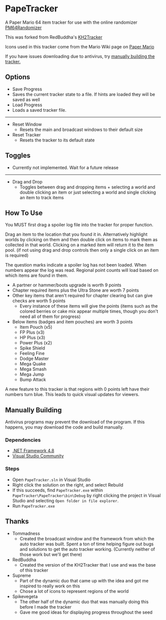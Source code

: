 # PapeTracker
A Paper Mario 64 item tracker for use with the online randomizer [PM64Randomizer](https://pm64randomizer.com)

This was forked from RedBuddha's [KH2Tracker](https://github.com/Red-Buddha/KH2Tracker)

Icons used in this tracker come from the Mario Wiki page on [Paper Mario](https://www.mariowiki.com/Paper_Mario)

If you have issues downloading due to antivirus, try [manually building the tracker.](#manually-building)

## Options
* Save Progress
 * Saves the current tracker state to a file. If hints are loaded they will be saved as well
* Load Progress
 * Loads a saved tracker file.
  
***
  
* Reset Window
  * Resets the main and broadcast windows to their default size
* Reset Tracker
  * Resets the tracker to its default state 
  
## Toggles
  * Currently not implemented. Wait for a future release
  
***

* Drag and Drop
  * Toggles between drag and dropping items + selecting a world and double clicking an item or just selecting a world and single clicking an item to track items
  
## How To Use

You MUST first drag a spoiler log file into the tracker for proper function.

Drag an item to the location that you found it in. Alternatively highlight worlds by clicking on them and then double click on items to mark them as collected in that world. Clicking on a marked item will return it to the item pool. (if not using drag and drop controls then only a single click on an item is required)

The question marks indicate a spoiler log has not been loaded. When numbers appear the log was read. Regional point counts will load based on which items are found in them.

* A partner or hammer/boots upgrade is worth 9 points
* Chapter required items plus the Ultra Stone are worth 7 points
* Other key items that aren't required for chapter clearing but can give checks are worth 5 points
  * Every instance of these items will give the points (items such as the colored berries or cake mix appear multiple times, though you don't need all of them for progress)
* Below items (badges and item pouches) are worth 3 points
  * Item Pouch (x5)
  * FP Plus (x3)
  * HP Plus (x3)
  * Power Plus (x2)
  * Spike Shield
  * Feeling Fine
  * Dodge Master
  * Mega Quake
  * Mega Smash
  * Mega Jump
  * Bump Attack

A new feature to this tracker is that regions with 0 points left have their numbers turn blue. This leads to quick visual updates for viewers.

## Manually Building

Antivirus programs may prevent the download of the program. If this happens, you may download the code and build manually.

### Dependencies
* [.NET Framework 4.8](https://dotnet.microsoft.com/en-us/download/dotnet-framework/net48)
* [Visual Studio Community](https://visualstudio.microsoft.com/free-developer-offers/)

### Steps
* Open `PapeTracker.sln` in Visual Studio
* Right click the solution on the right, and select Rebuild
* If this succeeds, find `PapeTracker.exe` within `PapeTracker\PapeTracker\bin\Debug` by right clicking the project in Visual Studio and selecting `Open folder in file explorer`.
* Run `PapeTracker.exe`

## Thanks

* Tommadness
  * Created the broadcast window and the framework from which the auto tracker was built. Spent a ton of time helping figure out bugs and solutions to get the auto tracker working. (Currently neither of those work but we'll get there)
* RedBuddha
  * Created the version of the KH2Tracker that I use and was the base of this tracker
* Supreme
  * Part of the dynamic duo that came up with the idea and got me inspired to really work on this
  * Chose a lot of icons to represent regions of the world
* Spikevegeta
  * The other half of the dynamic duo that was manually doing this before I made the tracker
  * Gave me good ideas for displaying progress throughout the seed

